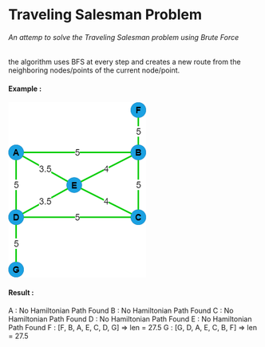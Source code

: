 # Traveling Salesman Problem
###### An attemp to solve the Traveling Salesman problem using Brute Force

the algorithm uses BFS at every step and creates a new route from the neighboring nodes/points of the current node/point.

#### Example : 
![img](example.png)

#### Result :

A : No Hamiltonian Path Found
B : No Hamiltonian Path Found
C : No Hamiltonian Path Found
D : No Hamiltonian Path Found
E : No Hamiltonian Path Found
F : [F, B, A, E, C, D, G] => len = 27.5
G : [G, D, A, E, C, B, F] => len = 27.5